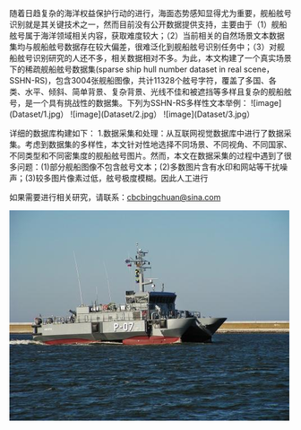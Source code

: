 随着日趋复杂的海洋权益保护行动的进行，海面态势感知显得尤为重要，舰船舷号识别就是其关键技术之一，然而目前没有公开数据提供支持，主要由于（1）舰船舷号属于海洋领域相关内容，获取难度较大；（2）当前相关的自然场景文本数据集均与舰船舷号数据存在较大偏差，很难泛化到舰船舷号识别任务中；（3）对舰船舷号识别研究的人还不多，相关数据相对不多。为此，本文构建了一个真实场景下的稀疏舰船舷号数据集(sparse ship hull number dataset in real scene，SSHN-RS)，包含3004张舰船图像，共计11328个舷号字符，覆盖了多国、各类、水平、倾斜、简单背景、复杂背景、光线不佳和被遮挡等多样且复杂的舰船舷号，是一个具有挑战性的数据集。下列为SSHN-RS多样性文本举例：
![image](Dataset/1.jpg）
![image](Dataset/2.jpg）
![image](Dataset/3.jpg）





详细的数据库构建如下：
1.数据采集和处理：从互联网视觉数据库中进行了数据采集。考虑到数据集的多样性，本文针对性地选择不同场景、不同视角、不同国家、不同类型和不同密集度的舰船舷号图片。然而，本文在数据采集的过程中遇到了很多问题：(1)部分舰船图像不包含舷号文本；(2)多数图片含有水印和网站等干扰噪声；(3)较多图片像素过低，舷号极度模糊。因此人工进行


如果需要进行相关研究，请联系：cbcbingchuan@sina.com

![image](Dataset/117.jpg)
